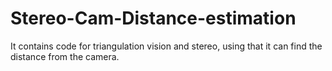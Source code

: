 # Stereo-Cam-Distance-estimation
It contains code for triangulation vision and stereo, using that it can find the distance from the camera.
